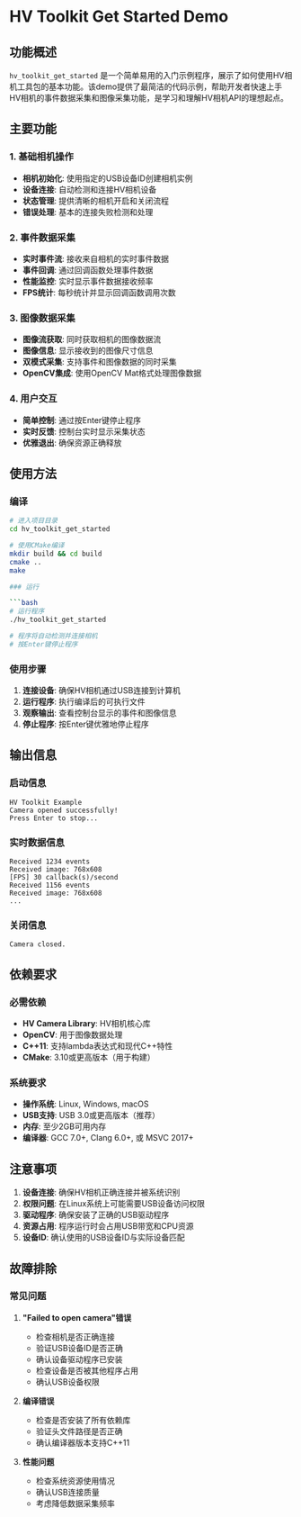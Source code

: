 # HV Toolkit Get Started Demo

## 功能概述

`hv_toolkit_get_started` 是一个简单易用的入门示例程序，展示了如何使用HV相机工具包的基本功能。该demo提供了最简洁的代码示例，帮助开发者快速上手HV相机的事件数据采集和图像采集功能，是学习和理解HV相机API的理想起点。

## 主要功能

### 1. 基础相机操作
- **相机初始化**: 使用指定的USB设备ID创建相机实例
- **设备连接**: 自动检测和连接HV相机设备
- **状态管理**: 提供清晰的相机开启和关闭流程
- **错误处理**: 基本的连接失败检测和处理

### 2. 事件数据采集
- **实时事件流**: 接收来自相机的实时事件数据
- **事件回调**: 通过回调函数处理事件数据
- **性能监控**: 实时显示事件数据接收频率
- **FPS统计**: 每秒统计并显示回调函数调用次数

### 3. 图像数据采集
- **图像流获取**: 同时获取相机的图像数据流
- **图像信息**: 显示接收到的图像尺寸信息
- **双模式采集**: 支持事件和图像数据的同时采集
- **OpenCV集成**: 使用OpenCV Mat格式处理图像数据

### 4. 用户交互
- **简单控制**: 通过按Enter键停止程序
- **实时反馈**: 控制台实时显示采集状态
- **优雅退出**: 确保资源正确释放

## 使用方法

### 编译

```bash
# 进入项目目录
cd hv_toolkit_get_started

# 使用CMake编译
mkdir build && cd build
cmake ..
make

### 运行

```bash
# 运行程序
./hv_toolkit_get_started

# 程序将自动检测并连接相机
# 按Enter键停止程序
```

### 使用步骤

1. **连接设备**: 确保HV相机通过USB连接到计算机
2. **运行程序**: 执行编译后的可执行文件
3. **观察输出**: 查看控制台显示的事件和图像信息
4. **停止程序**: 按Enter键优雅地停止程序

## 输出信息

### 启动信息
```
HV Toolkit Example
Camera opened successfully!
Press Enter to stop...
```

### 实时数据信息
```
Received 1234 events
Received image: 768x608
[FPS] 30 callback(s)/second
Received 1156 events
Received image: 768x608
...
```

### 关闭信息
```
Camera closed.
```


## 依赖要求

### 必需依赖
- **HV Camera Library**: HV相机核心库
- **OpenCV**: 用于图像数据处理
- **C++11**: 支持lambda表达式和现代C++特性
- **CMake**: 3.10或更高版本（用于构建）

### 系统要求
- **操作系统**: Linux, Windows, macOS
- **USB支持**: USB 3.0或更高版本（推荐）
- **内存**: 至少2GB可用内存
- **编译器**: GCC 7.0+, Clang 6.0+, 或 MSVC 2017+

## 注意事项

1. **设备连接**: 确保HV相机正确连接并被系统识别
2. **权限问题**: 在Linux系统上可能需要USB设备访问权限
3. **驱动程序**: 确保安装了正确的USB驱动程序
4. **资源占用**: 程序运行时会占用USB带宽和CPU资源
5. **设备ID**: 确认使用的USB设备ID与实际设备匹配

## 故障排除

### 常见问题

1. **"Failed to open camera"错误**
   - 检查相机是否正确连接
   - 验证USB设备ID是否正确
   - 确认设备驱动程序已安装
   - 检查设备是否被其他程序占用
   - 确认USB设备权限

2. **编译错误**
   - 检查是否安装了所有依赖库
   - 验证头文件路径是否正确
   - 确认编译器版本支持C++11

3. **性能问题**
   - 检查系统资源使用情况
   - 确认USB连接质量
   - 考虑降低数据采集频率
